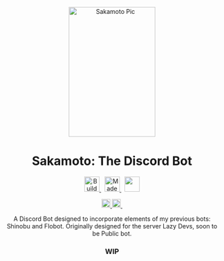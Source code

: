 <!-- HEADER -->
<p align="center"><img alt="Sakamoto Pic" src="https://i.imgur.com/mLQ3T06.png" height=300 width=200></p>
<h1 align="center">Sakamoto: The Discord Bot</h1>

<!-- BADGES -->
<p align="center">
  <a href="https://forthebadge.com" target="_blank">
    <img src="https://forthebadge.com/images/badges/built-with-love.svg" alt="Build with <3" height="35"/>
  </a>
  &nbsp;
  <a href="https://forthebadge.com" target="_blank">
    <img src="https://forthebadge.com/images/badges/made-with-python.svg" alt="Made with python" height="35" />
  </a>
  &nbsp;
  <a href="https://forthebadge.com" target="_blank">
    <img src="https://forthebadge.com/images/badges/powered-by-coffee.svg" height="35"/>
  </a>

<p align="center">
  <a
  href="https://github.com/psf/black"
   target="_blank">
      <img
        src="https://img.shields.io/badge/code%20style-black-000000.svg"
        alt="Code style: black" height="20" />
  </a>
<a href="http://makeapullrequest.com" target="_blank"><img src="https://img.shields.io/badge/PRs-welcome-bcentergreen.svg?style=shields" height="20"/>&nbsp;</a>  

<!-- ABSTRACT -->

<p align="center">A Discord Bot designed to incorporate elements of my previous bots: Shinobu and Flobot. Originally designed for the server Lazy Devs, soon to be Public bot.</p>

<!-- FEATURES -->
<h3 align="center">WIP</h3>
